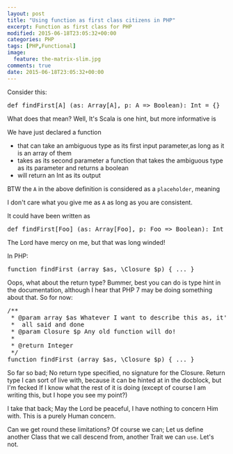 ```yaml
---
layout: post
title: "Using function as first class citizens in PHP"
excerpt: Function as first class for PHP
modified: 2015-06-18T23:05:32+00:00
categories: PHP
tags: [PHP,Functional]
image:
  feature: the-matrix-slim.jpg
comments: true
date: 2015-06-18T23:05:32+00:00
---
```


Consider this:
<pre>
def findFirst[A] (as: Array[A], p: A => Boolean): Int = {}
</pre>

What does that mean?  Well, It's Scala is one hint, but more informative is

We have just declared a function 

- that can take an ambiguous type as its first input parameter,as long as it is
an array of them
- takes as its second parameter a function that takes the ambiguous type as its
parameter and returns a boolean
- will return an Int as its output 

BTW the `A` in the above definition is considered as a `placeholder`, meaning

I don't care what you give me as `A` as long as you are consistent.

It could have been written as 
<pre>
def findFirst[Foo] (as: Array[Foo], p: Foo => Boolean): Int = {}
</pre>

The Lord have mercy on me, but that was long winded!

In PHP:

<pre>
function findFirst (array $as, \Closure $p) { ... }
</pre>

Oops, what about the return type? Bummer, best you can do is type hint in the
documentation, although I hear that PHP 7 may be doing something about that.
So for now:

<pre>
/**
 * @param array $as Whatever I want to describe this as, it's only a hint when
 *  all said and done
 * @param Closure $p Any old function will do!
 *
 * @return Integer
 */
function findFirst (array $as, \Closure $p) { ... }
</pre>

So far so bad; No return type specified, no signature for the Closure. Return type
I can sort of live with, because it can be hinted at in the docblock, but I'm fecked
If I know what the rest of it is doing (except of course I am writing this, but 
I hope you see my point?)

I take that back; May the Lord be peaceful, I have nothing to concern Him with.
This is a purely Human concern.

Can we get round these limitations? Of course we can; Let us define another Class
that we call descend from, another Trait we can `use`. Let's not.

